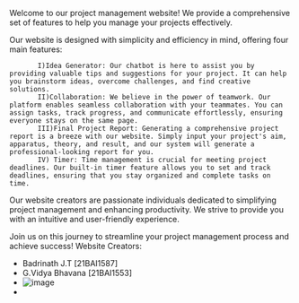 Welcome to our project management website! We provide a comprehensive set of features to help you manage your projects effectively.

Our website is designed with simplicity and efficiency in mind, offering four main features:

           I)Idea Generator: Our chatbot is here to assist you by providing valuable tips and suggestions for your project. It can help you brainstorm ideas, overcome challenges, and find creative solutions.
           II)Collaboration: We believe in the power of teamwork. Our platform enables seamless collaboration with your teammates. You can assign tasks, track progress, and communicate effortlessly, ensuring everyone stays on the same page.
           III)Final Project Report: Generating a comprehensive project report is a breeze with our website. Simply input your project's aim, apparatus, theory, and result, and our system will generate a professional-looking report for you.
           IV) Timer: Time management is crucial for meeting project deadlines. Our built-in timer feature allows you to set and track deadlines, ensuring that you stay organized and complete tasks on time.
Our website creators are passionate individuals dedicated to simplifying project management and enhancing productivity. We strive to provide you with an intuitive and user-friendly experience.

Join us on this journey to streamline your project management process and achieve success!
Website Creators:
- Badrinath J.T  [21BAI1587]
- G.Vidya Bhavana  [21BAI1553]
- ![image](https://github.com/VIDYA1980/Smart/assets/91894737/f1b50283-4292-483e-b65e-bbd806a7634a)
- 
